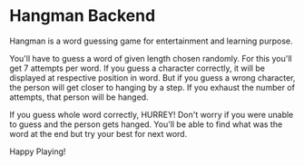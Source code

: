 # Hangman Backend
Hangman is a word guessing game for entertainment and learning purpose.

You'll have to guess a word of given length chosen randomly. For this you'll get 7 attempts per word. If you guess a character correctly, it will be displayed at respective position in word. But if you guess a wrong character, the person will get closer to hanging by a step. If you exhaust the number of attempts, that person will be hanged.

If you guess whole word correctly, HURREY! 
Don't worry if you were unable to guess and the person gets hanged. You'll be able to find what was the word at the end but try your best for next word.

Happy Playing!
